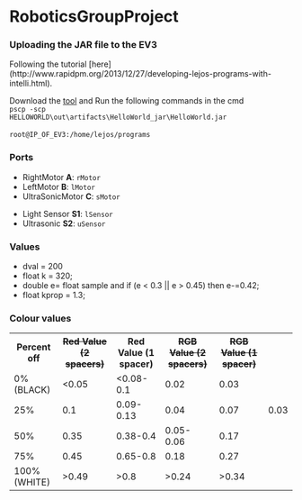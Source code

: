 # RoboticsGroupProject
<h3>Uploading the JAR file to the EV3</h3>
Following the tutorial [here](http://www.rapidpm.org/2013/12/27/developing-lejos-programs-with-intelli.html).

Download the [tool](http://www.rapidpm.org/2013/12/27/developing-lejos-programs-with-intelli.html) and Run the following commands in the cmd <br><code>pscp -scp HELLOWORLD\out\artifacts\HelloWorld_jar\HelloWorld.jar </code><br/><code>root@IP_OF_EV3:/home/lejos/programs</code>

<h3>Ports</h3>
<ul>
<li>RightMotor <b>A</b>: <code>rMotor</code></li>
<li>LeftMotor <b>B</b>: <code>lMotor</code></li>
<li>UltraSonicMotor <b>C</b>: <code>sMotor</code></li>
</ul>
<ul>
<li>Light Sensor <b>S1</b>: <code>lSensor</code></li>
<li>Ultrasonic <b>S2</b>: <code>uSensor</code></li>
</ul>

<h3>Values</h3>
<ul>
<li>dval = 200</li>
<li> float k = 320; </li>
<li> double e= float sample and if (e < 0.3 || e > 0.45) then e-=0.42; </li> 
<li> float kprop = 1.3; </li>
</ul>

    
<h3>Colour values</h3>
<table style="width:100%">
<tr>
<th>Percent off</th>
<th><strike>Red Value (2 spacers)</strike></th>
<th>Red Value (1 spacer)</th>
<th><strike>RGB Value (2 spacers)</strike></th>
<th><strike>RGB Value (1 spacer)</strike></th>
</tr>
<tr><td>0% (BLACK)</td><td>&lt0.05</td><td>&lt0.08-0.1</td><td>0.02</td><td>0.03</td></tr>
<tr><td>25%</td><td>0.1</td><td>0.09-0.13</td><td>0.04</td><td>0.07</td><td>0.03</td></tr>
<tr><td>50%</td><td>0.35</td><td>0.38-0.4</td><td>0.05-0.06</td><td>0.17</td></tr>
<tr><td>75%</td><td>0.45</td><td>0.65-0.8</td><td>0.18</td><td>0.27</td></tr>
<tr><td>100% (WHITE)</td><td>&gt0.49</td><td>&gt0.8</td><td>&gt0.24</td><td>&gt0.34</td></tr>
</table> 
